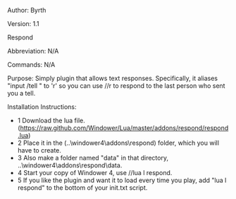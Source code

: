 Author: Byrth

Version: 1.1

Respond

Abbreviation: N/A

Commands: N/A

Purpose: Simply plugin that allows text responses. Specifically, it aliases "input /tell <name>" to 'r' so you can use //r to respond to the last person who sent you a tell.

Installation Instructions:

* 1 Download the lua file. (https://raw.github.com/Windower/Lua/master/addons/respond/respond.lua)
* 2 Place it in the (..\windower4\addons\respond\) folder, which you will have to create.
* 3 Also make a folder named "data" in that directory, ..\windower4\addons\respond\data.
* 4 Start your copy of Windower 4, use //lua l respond. 
* 5 If you like the plugin and want it to load every time you play, add "lua l respond" to the bottom of your init.txt script.

